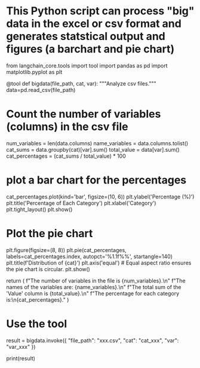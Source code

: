 # This Python script can process "big" data in the excel or csv format and generates statstical output and figures (a barchart and pie chart)

from langchain_core.tools import tool
import pandas as pd
import matplotlib.pyplot as plt

@tool
def bigdata(file_path, cat, var):
   """Analyze csv files."""
   data=pd.read_csv(file_path)

   # Count the number of variables (columns) in the csv file
   num_variables = len(data.columns)
   name_variables = data.columns.tolist()
   cat_sums = data.groupby(cat)[var].sum()
   total_value = data[var].sum()
   cat_percentages = (cat_sums / total_value) * 100
   
   # plot a bar chart for the percentages
   cat_percentages.plot(kind='bar', figsize=(10, 6))
   plt.ylabel('Percentage (%)')
   plt.title('Percentage of Each Category')
   plt.xlabel('Category')
   plt.tight_layout()
   plt.show()

   # Plot the pie chart
   plt.figure(figsize=(8, 8))
   plt.pie(cat_percentages, labels=cat_percentages.index, autopct='%1.1f%%', startangle=140)
   plt.title(f'Distribution of {cat}')
   plt.axis('equal')  # Equal aspect ratio ensures the pie chart is circular.
   plt.show()
   
   return (
        f"The number of variables in the file is {num_variables}.\n"
        f"The names of the variables are: {name_variables}.\n"
        f"The total sum of the 'Value' column is {total_value}.\n"
        f"The percentage for each category is:\n{cat_percentages}."
    )

# Use the tool
result = bigdata.invoke({
    "file_path": "xxx.csv",
    "cat": "cat_xxx",
    "var": "var_xxx"
})

print(result)
